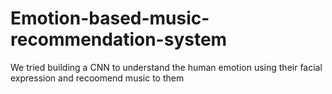 # Emotion-based-music-recommendation-system
We tried building a CNN to understand the human emotion using their facial expression and recoomend music to them
